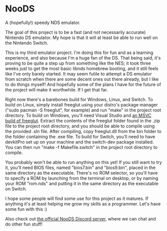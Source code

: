 # NooDS
A (hopefully!) speedy NDS emulator.

The goal of this project is to be a fast (and not necessarily accurate) Nintendo DS emulator. My hope is that it will at least be able to run well on the Nintendo Switch.

This is my third emulator project. I'm doing this for fun and as a learning experience, and also because I'm a huge fan of the DS. That being said, it's proving to be quite a step up from something like the NES; it took three weeks just to get the most basic libnds homebrew booting, and it still feels like I've only barely started. It may seem futile to attempt a DS emulator from scratch when there are some decent ones out there already, but I like to do things myself! And hopefully some of the plans I have for the future of the project will make it worthwhile. If I get that far.

Right now there's a barebones build for Windows, Linux, and Switch. To build on Linux, simply install freeglut using your distro's package manager ("sudo pacman -S freeglut", for example) and run "make" in the project root directory. To build on Windows, you'll need Visual Studio and [an MSVC build of freeglut](https://www.transmissionzero.co.uk/software/freeglut-devel/). Extract the contents of the freeglut folder found in the .zip file to the project root directory, and you should be able to compile using the provided .sln file. After compiling, copy freeglut.dll from the bin folder to the folder containing the .exe file. To build for Switch, you'll need to have devkitPro set up on your machine and the switch-dev package installed. You can then run "make -f Makefile.switch" in the project root directory to compile.

You probably won't be able to run anything on this yet! If you still want to try it, you'll need BIOS files, named "bios7.bin" and "bios9.bin", placed in the same directory as the executable. There's no ROM selector, so you'll have to specify a ROM by launching from the terminal on desktop, or by naming your ROM "rom.nds" and putting it in the same directory as the executable on Switch.

I hope some people will find some use for this project as it matures. If anything it's at least helping me grow my skills as a programmer. Let's have some fun with this :)

Also check out [the official NooDS Discord server](https://discord.gg/JbNz7y4), where we can chat and do other fun stuff!
